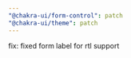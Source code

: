 ```yaml
---
"@chakra-ui/form-control": patch
"@chakra-ui/theme": patch
---
```


fix: fixed form label for rtl support
